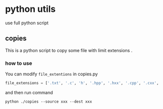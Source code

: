 # python utils


use full python script



## copies



This is a python script to copy some file with limit extensions . 



### how to use 



You can modify `file_extentions` in copies.py 

````py
file_extensions = ['.txt', '.c', 'h', '.hpp', '.hxx', '.cpp', '.cxx', 'mak']
````



and then run command 



````shell
python ./copies --source xxx --dest xxx
````



